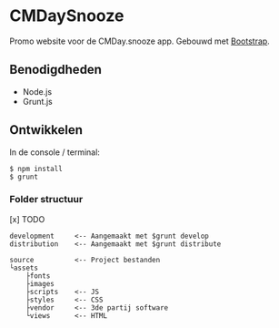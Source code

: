 # CMDaySnooze

Promo website voor de CMDay.snooze app. Gebouwd met [Bootstrap](http://getbootstrap.com/).

## Benodigdheden

* Node.js
* Grunt.js

## Ontwikkelen

In de console / terminal:

	$ npm install
	$ grunt

### Folder structuur

[x] TODO

	development		<-- Aangemaakt met $grunt develop
	distribution	<-- Aangemaakt met $grunt distribute
	
	source			<-- Project bestanden
	└assets
		├fonts
		├images
		├scripts	<-- JS
		├styles		<-- CSS
		├vendor		<-- 3de partij software
		└views		<-- HTML
	

